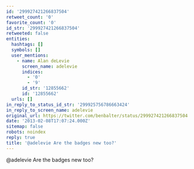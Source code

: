 ```yaml
---
id: '299927421266837504'
retweet_count: '0'
favorite_count: '0'
id_str: '299927421266837504'
retweeted: false
entities:
  hashtags: []
  symbols: []
  user_mentions:
    - name: Alan deLevie
      screen_name: adelevie
      indices:
        - '0'
        - '9'
      id_str: '12855662'
      id: '12855662'
  urls: []
in_reply_to_status_id_str: '299925756786663424'
in_reply_to_screen_name: adelevie
original_url: https://twitter.com/benbalter/status/299927421266837504
date: '2013-02-08T17:07:24.000Z'
sitemap: false
robots: noindex
reply: true
title: '@adelevie Are the badges new too?'
---
```


@adelevie Are the badges new too?